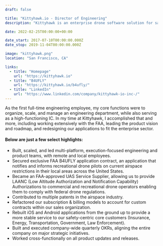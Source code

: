 ```yaml
---
draft: false

title: "Kittyhawk.io - Director of Engineering"
description: "Kittyhawk is an enterprise drone software solution for safety-first organizations. We are an authorized LAANC provided and the power behind the FAA's B4UFLY application. Kittyhawk provides easy to use mobile apps and desktop tools that keep teams flying safe and their data organized."

date: 2022-02-25T00:00:00+00:00

date_start: 2017-07-10T00:00:00.000Z
date_stop: 2019-11-04T00:00:00.000Z

image: "kittyhawk.png"
location: "San Francisco, CA"

links:
  - title: "Homepage"
    url: "https://kittyhawk.io"
  - title: "B4UFLY"
    url: "https://kittyhawk.io/b4ufly/"
  - title: "LinkedIn"
    url: "https://www.linkedin.com/company/kittyhawk-io-inc-/"
---
```


As the first full-time engineering employee, my core functions were to organize, scale, and manage an engineering department, while also serving as a high-functioning IC. In my time at Kittyhawk, I accomplished that and more, including working extensively with the FAA, leading the product vision and roadmap, and redesigning our applications to fit the enterprise sector. 

#### Below are just a few select highlights:

* Built, scaled, and led multi-platform, execution-focused engineering and product teams, with remote and local employees.
* Secured exclusive FAA B4UFLY application contract, an application that notifies and informs recreational drone pilots on current airspace restrictions in their local areas across the United States.
* Became an FAA-approved UAS Service Supplier, allowing us to provide LAANC (Low Altitude Authorization and Notification Capability) Authorizations to commercial and recreational drone operators enabling them to comply with federal drone regulations.
* Contributed to multiple patents in the airspace industry.
* Refactored our subscription & billing models to account for custom contracts within our sales organization.
* Rebuilt iOS and Android applications from the ground up to provide a more stable service to our safety-centric core customers (Insurance, Energy, Transportation, Government, Law Enforcement).
* Built and executed company-wide quarterly OKRs, aligning the entire company on major strategic initiatives.
* Worked cross-functionally on all product updates and releases.